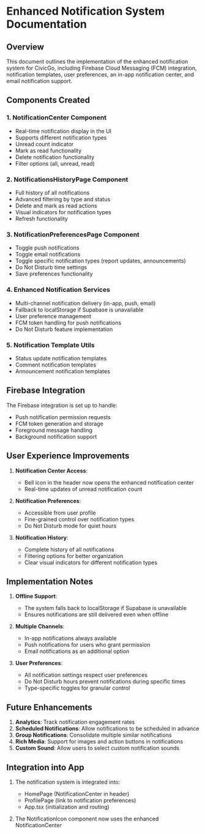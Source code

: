 # Enhanced Notification System Documentation

## Overview
This document outlines the implementation of the enhanced notification system for CivicGo, including Firebase Cloud Messaging (FCM) integration, notification templates, user preferences, an in-app notification center, and email notification support.

## Components Created

### 1. NotificationCenter Component
- Real-time notification display in the UI
- Supports different notification types
- Unread count indicator
- Mark as read functionality
- Delete notification functionality
- Filter options (all, unread, read)

### 2. NotificationsHistoryPage Component
- Full history of all notifications
- Advanced filtering by type and status
- Delete and mark as read actions
- Visual indicators for notification types
- Refresh functionality

### 3. NotificationPreferencesPage Component
- Toggle push notifications
- Toggle email notifications
- Toggle specific notification types (report updates, announcements)
- Do Not Disturb time settings
- Save preferences functionality

### 4. Enhanced Notification Services
- Multi-channel notification delivery (in-app, push, email)
- Fallback to localStorage if Supabase is unavailable
- User preference management
- FCM token handling for push notifications
- Do Not Disturb feature implementation

### 5. Notification Template Utils
- Status update notification templates
- Comment notification templates
- Announcement notification templates

## Firebase Integration

The Firebase integration is set up to handle:
- Push notification permission requests
- FCM token generation and storage
- Foreground message handling
- Background notification support

## User Experience Improvements

1. **Notification Center Access**:
   - Bell icon in the header now opens the enhanced notification center
   - Real-time updates of unread notification count

2. **Notification Preferences**:
   - Accessible from user profile
   - Fine-grained control over notification types
   - Do Not Disturb mode for quiet hours

3. **Notification History**:
   - Complete history of all notifications
   - Filtering options for better organization
   - Clear visual indicators for different notification types

## Implementation Notes

1. **Offline Support**: 
   - The system falls back to localStorage if Supabase is unavailable
   - Ensures notifications are still delivered even when offline

2. **Multiple Channels**:
   - In-app notifications always available
   - Push notifications for users who grant permission
   - Email notifications as an additional option

3. **User Preferences**:
   - All notification settings respect user preferences
   - Do Not Disturb hours prevent notifications during specific times
   - Type-specific toggles for granular control

## Future Enhancements

1. **Analytics**: Track notification engagement rates
2. **Scheduled Notifications**: Allow notifications to be scheduled in advance
3. **Group Notifications**: Consolidate multiple similar notifications
4. **Rich Media**: Support for images and action buttons in notifications
5. **Custom Sound**: Allow users to select custom notification sounds

## Integration into App

1. The notification system is integrated into:
   - HomePage (NotificationCenter in header)
   - ProfilePage (link to notification preferences)
   - App.tsx (initialization and routing)

2. The NotificationIcon component now uses the enhanced NotificationCenter
